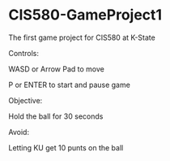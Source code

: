 # CIS580-GameProject1
The first game project for CIS580 at K-State

Controls:

WASD or Arrow Pad to move

P or ENTER to start and pause game

Objective:

Hold the ball for 30 seconds

Avoid:

Letting KU get 10 punts on the ball
